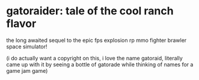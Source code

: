 # gatoraider: tale of the cool ranch flavor

the long awaited sequel to the epic fps explosion rp mmo fighter brawler space simulator!

(i do actually want a copyright on this, i love the name gatoraid, literally came up with it by seeing a bottle of gatorade while thinking of names for a game jam game)
